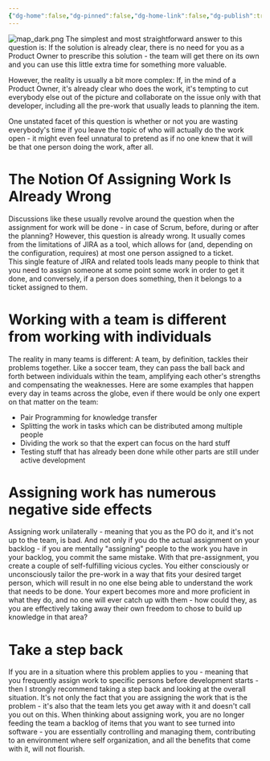```yaml
---
{"dg-home":false,"dg-pinned":false,"dg-home-link":false,"dg-publish":true,"created-date":"2020-10-28T10:20:46","updated-date":"2025-05-05T17:44:22","type":"post","disabled rules":["header-increment","yaml-title","yaml-title-alias","file-name-heading"],"title":"What's the use of the team self-organizing their work if the solution is clear?","excerpt":"For many organizations, this is scenario is a classic: The most important task can only be done by a single developer. If things are that clear, then why shouldn't Product Owners assign work to them directly?","dg-permalink":"po_qa/whats-the-use-of-self-org-if-the-competencies-are-clear/","tags":["ProductOwnership","ProductOwnerQA"],"dg-path":"What's the use of the team self-organizing their work if the solution is clear?.md","permalink":"/po_qa/whats-the-use-of-self-org-if-the-competencies-are-clear/","dgPassFrontmatter":true}
---
```



![map_dark.png](/img/user/attachments/map_dark.png)
The simplest and most straightforward answer to this question is: If the solution is already clear, there is no need for you as a Product Owner to prescribe this solution - the team will get there on its own and you can use this little extra time for something more valuable.

However, the reality is usually a bit more complex: If, in the mind of a Product Owner, it's already clear who does the work, it's tempting to cut everybody else out of the picture and collaborate on the issue only with that developer, including all the pre-work that usually leads to planning the item.

One unstated facet of this question is whether or not you are wasting everybody's time if you leave the topic of who will actually do the work open - it might even feel unnatural to pretend as if no one knew that it will be that one person doing the work, after all.

# The Notion Of Assigning Work Is Already Wrong  
Discussions like these usually revolve around the question when the assignment for work will be done - in case of Scrum, before, during or after the planning? However, this question is already wrong. It usually comes from the limitations of JIRA as a tool, which allows for (and, depending on the configuration, requires) at most one person assigned to a ticket.  
This single feature of JIRA and related tools leads many people to think that you need to assign someone at some point some work in order to get it done, and conversely, if a person does something, then it belongs to a ticket assigned to them.

# Working with a team is different from working with individuals  
The reality in many teams is different: A team, by definition, tackles their problems together. Like a soccer team, they can pass the ball back and forth between individuals within the team, amplifying each other's strengths and compensating the weaknesses.
Here are some examples that happen every day in teams across the globe, even if there would be only one expert on that matter on the team:

- Pair Programming for knowledge transfer
- Splitting the work in tasks which can be distributed among multiple people
- Dividing the work so that the expert can focus on the hard stuff
- Testing stuff that has already been done while other parts are still under active development

# Assigning work has numerous negative side effects  
Assigning work unilaterally - meaning that you as the PO do it, and it's not up to the team, is bad. And not only if you do the actual assignment on your backlog - if you are mentally "assigning" people to the work you have in your backlog, you commit the same mistake.
With that pre-assignment, you create a couple of self-fulfilling vicious cycles. You either consciously or unconsciously tailor the pre-work in a way that fits your desired target person, which will result in no one else being able to understand the work that needs to be done.
Your expert becomes more and more proficient in what they do, and no one will ever catch up with them - how could they, as you are effectively taking away their own freedom to chose to build up knowledge in that area?

# Take a step back  
If you are in a situation where this problem applies to you - meaning that you frequently assign work to specific persons before development starts - then I strongly recommend taking a step back and looking at the overall situation. It's not only the fact that you are assigning the work that is the problem - it's also that the team lets you get away with it and doesn't call you out on this. When thinking about assigning work, you are no longer feeding the team a backlog of items that you want to see turned into software - you are essentially controlling and managing them, contributing to an environment where self organization, and all the benefits that come with it, will not flourish.
